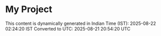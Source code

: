 # My Project

This content is dynamically generated in Indian Time (IST): 2025-08-22 02:24:20 IST
Converted to UTC: 2025-08-21 20:54:20 UTC
